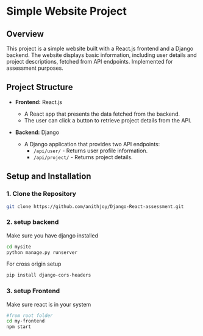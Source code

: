 # Simple Website Project

## Overview

This project is a simple website built with a React.js frontend and a Django backend. The website displays basic information, including user details and project descriptions, fetched from API endpoints. Implemented for assessment purposes.

## Project Structure

- **Frontend:** React.js

  - A React app that presents the data fetched from the backend.
  - The user can click a button to retrieve project details from the API.

- **Backend:** Django
  - A Django application that provides two API endpoints:
    - `/api/user/` - Returns user profile information.
    - `/api/project/` - Returns project details.

## Setup and Installation

### 1. Clone the Repository

```bash
git clone https://github.com/anithjoy/Django-React-assessment.git
```

### 2. setup backend

Make sure you have django installed

```bash
cd mysite
python manage.py runserver
```

For cross origin setup

```bash
pip install django-cors-headers
```

### 3. setup Frontend

Make sure react is in your system

```bash
#from root folder
cd my-frontend
npm start

```
